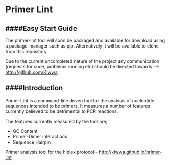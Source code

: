 Primer Lint
===========

####Easy Start Guide
---

The primer-lint tool will soon be packaged and available for download using a package-manager such as pip. Alternatively it will be available to clone from this repository.

Due to the current uncompleted nature of the project any communication (requests for code, problems running etc) should be directed towards --> http://github.com/Kiwwa.

####Introduction
---

Primer Lint is a command-line driven tool for the analysis of nucleotide sequences intended to be primers. It measures a number of features currently believed to be detrimental to PCR reactions.

The features currently measured by the tool are;

- GC Content
- Primer-Dimer interactions
- Sequence Hairpin

Primer analysis tool for the hiplex protocol - http://kiwwa.github.io/primer-lint
